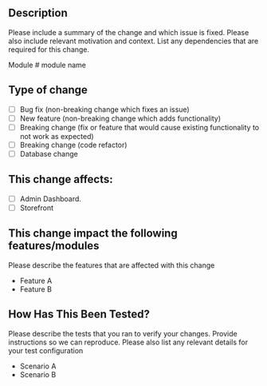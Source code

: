 ## Description

Please include a summary of the change and which issue is fixed. Please also
include relevant motivation and context. List any dependencies that are required
for this change.

Module # module name

## Type of change

- [ ] Bug fix (non-breaking change which fixes an issue)
- [ ] New feature (non-breaking change which adds functionality)
- [ ] Breaking change (fix or feature that would cause existing functionality to
  not work as expected)
- [ ] Breaking change (code refactor)
- [ ] Database change

## This change affects:

- [ ] Admin Dashboard.
- [ ] Storefront

## This change impact the following features/modules

Please describe the features that are affected with this change 

- Feature A
- Feature B

## How Has This Been Tested?

Please describe the tests that you ran to verify your changes. Provide instructions so we can reproduce. Please also list any relevant details for your test configuration

- Scenario A
- Scenario B
